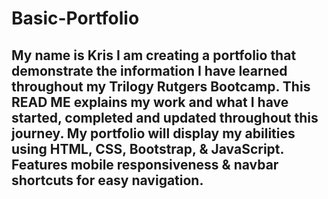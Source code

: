 # Basic-Portfolio

## My name is Kris I am creating a portfolio that demonstrate the information I have learned throughout my Trilogy Rutgers Bootcamp. This READ ME explains my work and what I have started, completed and updated throughout this journey. My portfolio will display my abilities using HTML, CSS, Bootstrap, & JavaScript. Features mobile responsiveness & navbar shortcuts for easy navigation. 
